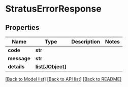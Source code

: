 # StratusErrorResponse

## Properties
Name | Type | Description | Notes
------------ | ------------- | ------------- | -------------
**code** | **str** |  | 
**message** | **str** |  | 
**details** | [**list[JObject]**](JObject.md) |  | 

[[Back to Model list]](../README.md#documentation-for-models) [[Back to API list]](../README.md#documentation-for-api-endpoints) [[Back to README]](../README.md)

